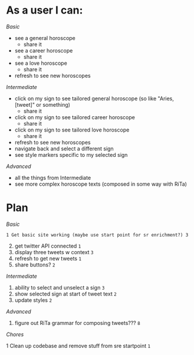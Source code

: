 # As a user I can:

*Basic*

* see a general horoscope
  * share it
* see a career horoscope
  * share it
* see a love horoscope
  * share it
* refresh to see new horoscopes

*Intermediate*

* click on my sign to see tailored general horoscope (so like "Aries, [tweet]" or something)
  * share it
* click on my sign to see tailored career horoscope
  * share it
* click on my sign to see tailored love horoscope
  * share it
* refresh to see new horoscopes
* navigate back and select a different sign
* see style markers specific to my selected sign

*Advanced*

* all the things from Intermediate
* see more complex horoscope texts (composed in some way with RiTa)

# Plan

*Basic*

`1 Get basic site working (maybe use start point for sr enrichment?) 3`

2. get twitter API connected `1`
3. display three tweets w context `3`
4. refresh to get new tweets `1`
5. share buttons? `2`

*Intermediate*

1. ability to select and unselect a sign `3`
2. show selected sign at start of tweet text `2`
3. update styles `2`

*Advanced*

1. figure out RiTa grammar for composing tweets??? `8`

*Chores*

1 Clean up codebase and remove stuff from sre startpoint `1`
